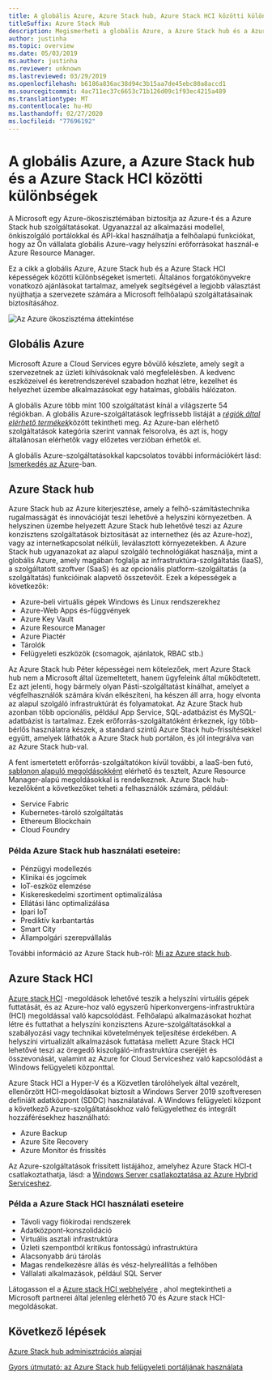 ```yaml
---
title: A globális Azure, Azure Stack hub, Azure Stack HCI közötti különbségek
titleSuffix: Azure Stack Hub
description: Megismerheti a globális Azure, a Azure Stack hub és a Azure Stack HCI közötti különbségeket.
author: justinha
ms.topic: overview
ms.date: 05/03/2019
ms.author: justinha
ms.reviewer: unknown
ms.lastreviewed: 03/29/2019
ms.openlocfilehash: b6186a836ac38d94c3b15aa7de45ebc80a8accd1
ms.sourcegitcommit: 4ac711ec37c6653c71b126d09c1f93ec4215a489
ms.translationtype: MT
ms.contentlocale: hu-HU
ms.lasthandoff: 02/27/2020
ms.locfileid: "77696192"
---
```

# <a name="differences-between-global-azure-azure-stack-hub-and-azure-stack-hci"></a>A globális Azure, a Azure Stack hub és a Azure Stack HCI közötti különbségek

A Microsoft egy Azure-ökoszisztémában biztosítja az Azure-t és a Azure Stack hub szolgáltatásokat. Ugyanazzal az alkalmazási modellel, önkiszolgáló portálokkal és API-kkal használhatja a felhőalapú funkciókat, hogy az Ön vállalata globális Azure-vagy helyszíni erőforrásokat használ-e Azure Resource Manager.

Ez a cikk a globális Azure, Azure Stack hub és a Azure Stack HCI képességek közötti különbségeket ismerteti. Általános forgatókönyvekre vonatkozó ajánlásokat tartalmaz, amelyek segítségével a legjobb választást nyújthatja a szervezete számára a Microsoft felhőalapú szolgáltatásainak biztosításához.

![Az Azure ökoszisztéma áttekintése](./media/compare-azure-azure-stack/azure-family.png)

## <a name="global-azure"></a>Globális Azure

Microsoft Azure a Cloud Services egyre bővülő készlete, amely segít a szervezetnek az üzleti kihívásoknak való megfelelésben. A kedvenc eszközeivel és keretrendszerével szabadon hozhat létre, kezelhet és helyezhet üzembe alkalmazásokat egy hatalmas, globális hálózaton.

A globális Azure több mint 100 szolgáltatást kínál a világszerte 54 régiókban. A globális Azure-szolgáltatások legfrissebb listáját a [*régiók által elérhető termékek*](https://azure.microsoft.com/regions/services)között tekintheti meg. Az Azure-ban elérhető szolgáltatások kategória szerint vannak felsorolva, és azt is, hogy általánosan elérhetők vagy előzetes verzióban érhetők el.

A globális Azure-szolgáltatásokkal kapcsolatos további információkért lásd: [Ismerkedés az Azure](https://docs.microsoft.com/azure/#pivot=get-started&panel=get-started1)-ban.

## <a name="azure-stack-hub"></a>Azure Stack hub

Azure Stack hub az Azure kiterjesztése, amely a felhő-számítástechnika rugalmasságát és innovációját teszi lehetővé a helyszíni környezetben. A helyszínen üzembe helyezett Azure Stack hub lehetővé teszi az Azure konzisztens szolgáltatások biztosítását az internethez (és az Azure-hoz), vagy az internetkapcsolat nélküli, leválasztott környezetekben. A Azure Stack hub ugyanazokat az alapul szolgáló technológiákat használja, mint a globális Azure, amely magában foglalja az infrastruktúra-szolgáltatás (IaaS), a szolgáltatott szoftver (SaaS) és az opcionális platform-szolgáltatás (a szolgáltatás) funkcióinak alapvető összetevőit. Ezek a képességek a következők:

- Azure-beli virtuális gépek Windows és Linux rendszerekhez
- Azure-Web Apps és-függvények
- Azure Key Vault
- Azure Resource Manager
- Azure Piactér
- Tárolók
- Felügyeleti eszközök (csomagok, ajánlatok, RBAC stb.)

Az Azure Stack hub Péter képességei nem kötelezőek, mert Azure Stack hub nem a Microsoft által üzemeltetett, hanem ügyfeleink által működtetett. Ez azt jelenti, hogy bármely olyan Pásti-szolgáltatást kínálhat, amelyet a végfelhasználók számára kíván elkészíteni, ha készen áll arra, hogy elvonta az alapul szolgáló infrastruktúrát és folyamatokat. Az Azure Stack hub azonban több opcionális, például App Service, SQL-adatbázist és MySQL-adatbázist is tartalmaz. Ezek erőforrás-szolgáltatóként érkeznek, így több-bérlős használatra készek, a standard szintű Azure Stack hub-frissítésekkel együtt, amelyek láthatók a Azure Stack hub portálon, és jól integrálva van az Azure Stack hub-val.

A fent ismertetett erőforrás-szolgáltatókon kívül további, a IaaS-ben futó, [sablonon alapuló megoldásokként](https://github.com/Azure/AzureStack-QuickStart-Templates) elérhető és tesztelt, Azure Resource Manager-alapú megoldásokkal is rendelkeznek. Azure Stack hub-kezelőként a következőket teheti a felhasználók számára, például:

- Service Fabric
- Kubernetes-tároló szolgáltatás
- Ethereum Blockchain
- Cloud Foundry

### <a name="example-use-cases-for-azure-stack-hub"></a>Példa Azure Stack hub használati eseteire:

- Pénzügyi modellezés
- Klinikai és jogcímek
- IoT-eszköz elemzése
- Kiskereskedelmi szortiment optimalizálása
- Ellátási lánc optimalizálása
- Ipari IoT
- Prediktív karbantartás
- Smart City
- Állampolgári szerepvállalás

További információ az Azure Stack hub-ról: [Mi az Azure stack hub](azure-stack-overview.md).

## <a name="azure-stack-hci"></a>Azure Stack HCI

[Azure stack HCI](../hci/overview.md) -megoldások lehetővé teszik a helyszíni virtuális gépek futtatását, és az Azure-hoz való egyszerű hiperkonvergens-infrastruktúra (HCI) megoldással való kapcsolódást. Felhőalapú alkalmazásokat hozhat létre és futtathat a helyszíni konzisztens Azure-szolgáltatásokkal a szabályozási vagy technikai követelmények teljesítése érdekében. A helyszíni virtualizált alkalmazások futtatása mellett Azure Stack HCI lehetővé teszi az öregedő kiszolgáló-infrastruktúra cseréjét és összevonását, valamint az Azure for Cloud Serviceshez való kapcsolódást a Windows felügyeleti központtal.

Azure Stack HCI a Hyper-V és a Közvetlen tárolóhelyek által vezérelt, ellenőrzött HCI-megoldásokat biztosít a Windows Server 2019 szoftveresen definiált adatközpont (SDDC) használatával. A Windows felügyeleti központ a következő Azure-szolgáltatásokhoz való felügyelethez és integrált hozzáférésekhez használható:

- Azure Backup
- Azure Site Recovery
- Azure Monitor és frissítés

Az Azure-szolgáltatások frissített listájához, amelyhez Azure Stack HCI-t csatlakoztathatja, lásd: a [Windows Server csatlakoztatása az Azure Hybrid Serviceshez](https://docs.microsoft.com/windows-server/azure-hybrid-services/index).

### <a name="example-use-cases-for-azure-stack-hci"></a>Példa a Azure Stack HCI használati eseteire

- Távoli vagy fiókirodai rendszerek
- Adatközpont-konszolidáció
- Virtuális asztali infrastruktúra
- Üzleti szempontból kritikus fontosságú infrastruktúra
- Alacsonyabb árú tárolás
- Magas rendelkezésre állás és vész-helyreállítás a felhőben
- Vállalati alkalmazások, például SQL Server

Látogasson el a [Azure stack HCI webhelyére](https://azure.microsoft.com/overview/azure-stack/hci/) , ahol megtekintheti a Microsoft partnerei által jelenleg elérhető 70 és Azure stack HCI-megoldásokat.

## <a name="next-steps"></a>Következő lépések

[Azure Stack hub adminisztrációs alapjai](azure-stack-manage-basics.md)

[Gyors útmutató: az Azure Stack hub felügyeleti portáljának használata](azure-stack-manage-portals.md)
